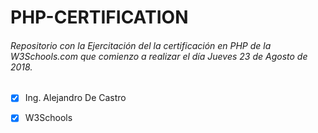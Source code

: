 # PHP-CERTIFICATION

###### Repositorio con la Ejercitación del la certificación en PHP de la W3Schools.com que comienzo a realizar el día Jueves 23 de Agosto de 2018.

- [x] Ing. Alejandro De Castro
- [x] W3Schools

